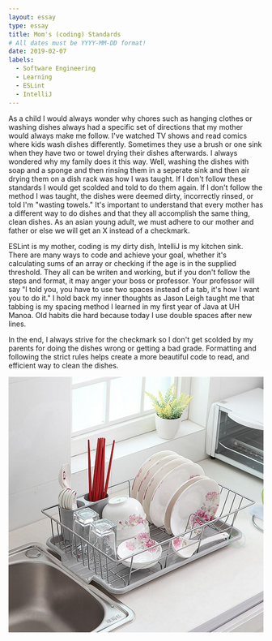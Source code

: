 ```yaml
---
layout: essay
type: essay
title: Mom's (coding) Standards
# All dates must be YYYY-MM-DD format!
date: 2019-02-07
labels:
  - Software Engineering
  - Learning
  - ESLint
  - IntelliJ
---
```


  As a child I would always wonder why chores such as hanging clothes or washing dishes always had a specific set of directions that my mother would always make me follow. I've watched TV shows and read comics where kids wash dishes differently. Sometimes they use a brush or one sink when they have two or towel drying their dishes afterwards. I always wondered why my family does it this way. Well, washing the dishes with soap and a sponge and then rinsing them in a seperate sink and then air drying them on a dish rack was how I was taught. If I don't follow these standards I would get scolded and told to do them again. If I don't follow the method I was taught, the dishes were deemed dirty, incorrectly rinsed, or told I'm "wasting towels." It's important to understand that every mother has a different way to do dishes and that they all accomplish the same thing, clean dishes. As an asian young adult, we must adhere to our mother and father or else we will get an X instead of a checkmark. 

  ESLint is my mother, coding is my dirty dish, IntelliJ is my kitchen sink. There are many ways to code and achieve your goal, whether it's calculating sums of an array or checking if the age is in the supplied threshold. They all can be writen and working, but if you don't follow the steps and format, it may anger your boss or professor. Your professor will say "I told you, you have to use two spaces instead of a tab, it's how I want you to do it." I hold back my inner thoughts as Jason Leigh taught me that tabbing is my spacing method I learned in my first year of Java at UH Manoa. Old habits die hard because today I use double spaces after new lines.
  
  In the end, I always strive for the checkmark so I don't get scolded by my parents for doing the dishes wrong or getting a bad grade. Formatting and following the strict rules helps create a more beautiful code to read, and efficient way to clean the dishes. 

<img class="ui medium circular floated image" src="https://github.com/icsluke/icsluke.github.io/blob/master/images/kitchensink.png">
